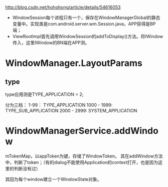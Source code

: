 http://blog.csdn.net/hohohong/article/details/54616053

- WindowSession每个进程只有一个，保存在WindowManagerGlobal的静态变量中。实现类是com.android.server.wm.Session.java，APP获得是BP端；
- ViewRootImpl首先调用WindowSession的addToDisplay()方法。将IWindow传入，这里IWindow的BN端在APP测。

# WindowManager.LayoutParams

## type

type应用测是TYPE_APPLICATION = 2;

分为三档：
1-99： TYPE_APPLICATION
1000 - 1999: TYPE_SUB_APPLICATION
2000 - 2999: SYSTEM_APPLICATION

# WindowManagerService.addWindow

mTokenMap，以appToken为键，存储了WindowToken。
其在addWindow方法中，判断了token；（有的dialog不能使用Application的context打开，也是因为这里的判断没有过）

其回为每个window建立一个WindowState对象。

